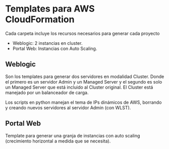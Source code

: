 Templates para AWS CloudFormation
==================================

Cada carpeta incluye los recursos necesarios para generar cada proyecto

* Weblogic: 2 instancias en cluster.
* Portal Web: Instancias con Auto Scaling.


Weblogic
--------

Son los templates para generar dos servidores en modalidad Cluster. Donde el primero es un servidor Admin y un Managed Server y el segundo es solo un Managed Server que está incluido al Cluster original. El Cluster está manejado por un balanceador de carga.

Los scripts en python manejan el tema de IPs dinámicos de AWS, borrando y creando nuevos servidores al servidor Admin (con WLST).


Portal Web
----------

Template para generar una granja de instancias con auto scaling (crecimiento horizontal a medida que se necesita).
